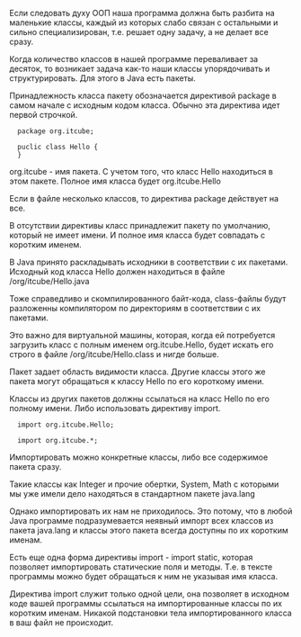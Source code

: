 Если следовать духу ООП наша программа должна быть разбита на маленькие классы, каждый из которых слабо связан с остальными и сильно специализирован, т.е. решает одну задачу, а не делает все сразу.

Когда количество классов в нашей программе переваливает за десяток, то возникает задача как-то наши классы упорядочивать и структурировать. Для этого в Java есть пакеты.

Принадлежность класса пакету обозначается директивой package в самом начале с исходным кодом класса. Обычно эта директива идет первой строчкой. 

```
  package org.itcube;

  puclic class Hello {
  }
```

org.itcube - имя пакета. C учетом того, что класс Hello находиться в этом пакете. Полное имя класса будет org.itcube.Hello

Если в файле несколько классов, то директива package действует на все.

В отсутствии директивы класс принадлежит пакету по умолчанию, который не имеет имени. И полное имя класса будет совпадать с коротким именем.

В Java принято раскладывать исходники в соответствии с их пакетами. Исходный код класса Hello должен находиться в файле /org/itcube/Hello.java

Тоже справедливо и скомпилированного байт-кода, class-файлы будут разложенны компилятором по директориям в соответствии с их пакетами. 

Это важно для виртуальной машины, которая, когда ей потребуется загрузить класс с полным именем org.itcube.Hello, будет искать его строго в файле /org/itcube/Hello.class и нигде больше.

Пакет задает область видимости класса. Другие классы этого же пакета могут обращаться к классу Hello по его короткому имени.

Классы из других пакетов должны ссылаться на класс Hello по его полному имени. Либо использовать директиву import.

```
  import org.itcube.Hello;

  import org.itcube.*;
```

Импортировать можно конкретные классы, либо все содержимое пакета сразу.

Такие классы как Integer и прочие обертки, System, Math с которыми мы уже имели дело находяться в стандартном пакете java.lang

Однако импортировать их нам не приходилось. Это потому, что в любой Java программе подразумевается неявный импорт всех классов из пакета java.lang и классы этого пакета всегда доступны по их коротким именам.

Есть еще одна форма директивы import - import static, которая позволяет импортировать  статические поля и методы. Т.е. в тексте программы можно будет обращаться к ним не указывая имя класса. 

Директива import служит только одной цели, она позволяет в исходном коде вашей программы ссылаться на импортированные классы по их коротким именам. Никакой подстановки тела импортированного класса в ваш файл не происходит. 
